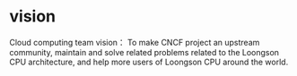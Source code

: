 # vision
Cloud computing team vision：
  To make CNCF project an upstream community, maintain and solve related problems related to the Loongson CPU architecture, and help more users of Loongson CPU around the world. 
